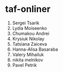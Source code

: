 # taf-onliner

1. Sergei Tsarik
2. Lydia Moiseenko
3. Chumakou Andrei
4. Krysiuk Nikolay
5. Tatsiana Zaiceva
6. Hanna-Alisa Basaraba
7. Valery Mihailuk
8. nikita melnikov
9. Pavel Petrik